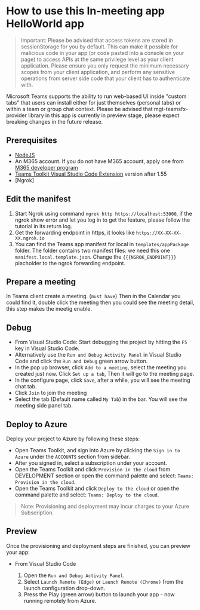 # How to use this In-meeting app HelloWorld app

> Important: Please be advised that access tokens are stored in sessionStorage for you by default. This can make it possible for malicious code in your app (or code pasted into a console on your page) to access APIs at the same privilege level as your client application. Please ensure you only request the minimum necessary scopes from your client application, and perform any sensitive operations from server side code that your client has to authenticate with.

Microsoft Teams supports the ability to run web-based UI inside "custom tabs" that users can install either for just themselves (personal tabs) or within a team or group chat context. Please be advised that mgt-teamsfx-provider library in this app is currently in preview stage, please expect breaking changes in the future release.

## Prerequisites

- [NodeJS](https://nodejs.org/en/)
- An M365 account. If you do not have M365 account, apply one from [M365 developer program](https://developer.microsoft.com/en-us/microsoft-365/dev-program)
- [Teams Toolkit Visual Studio Code Extension](https://aka.ms/teams-toolkit) version after 1.55
- [Ngrok]

## Edit the manifest

1. Start Ngrok using command `ngrok http https://localhost:53000`, if the ngrok show error and let you log in to get the feature, please follow the tutorial in its return log. 
2. Get the forwarding endpoint in https, it looks like `https://XX-XX-XX-XX.ngrok.io`
3. You can find the Teams app manifest for local in `templates/appPackage` folder. The folder contains two manifest files:
we need this one `manifest.local.template.json`. Change the `{{{NGROK_ENDPOINT}}}` placholder to the ngrok forwarding endpoint.

## Prepare a meeting
In Teams client create a meeting. (`must have`) Then in the Calendar you could find it, double click the meeting then you could see the meeting detail, this step makes the meetig enable.

## Debug

- From Visual Studio Code: Start debugging the project by hitting the `F5` key in Visual Studio Code. 
- Alternatively use the `Run and Debug Activity Panel` in Visual Studio Code and click the `Run and Debug` green arrow button.
- In the pop up browser, click `Add to a meeting`, select the meeting you created just now. Click `Set up a tab`, Then it will go to the meeting page.
- In the configure page, click `Save`, after a while, you will see the meeting chat tab.
- Click `Join` to join the meeting
- Select the tab (Default name called `My Tab`) in the bar. You will see the meeting side panel tab.

## Deploy to Azure

Deploy your project to Azure by following these steps:

- Open Teams Toolkit, and sign into Azure by clicking the `Sign in to Azure` under the `ACCOUNTS` section from sidebar.
- After you signed in, select a subscription under your account.
- Open the Teams Toolkit and click `Provision in the cloud` from DEVELOPMENT section or open the command palette and select: `Teams: Provision in the cloud`.
- Open the Teams Toolkit and click `Deploy to the cloud` or open the command palette and select: `Teams: Deploy to the cloud`.

> Note: Provisioning and deployment may incur charges to your Azure Subscription.

## Preview

Once the provisioning and deployment steps are finished, you can preview your app:

- From Visual Studio Code

  1. Open the `Run and Debug Activity Panel`.
  1. Select `Launch Remote (Edge)` or `Launch Remote (Chrome)` from the launch configuration drop-down.
  1. Press the Play (green arrow) button to launch your app - now running remotely from Azure.